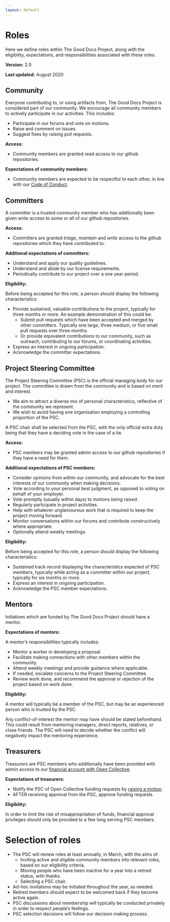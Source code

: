 ```yaml
---
layout: default
---
```


# Roles

Here we define roles within The Good Docs Project, along with the eligibility, expectations, and responsibilities associated with these roles.

**Version:** 2.0

**Last updated:** August 2020

## Community

Everyone contributing to, or using artifacts from, The Good Docs Project is considered part of our community. We encourage all community members to actively participate in our activities. This includes:

*   Participate in our forums and vote on motions.
*   Raise and comment on issues.
*   Suggest fixes by raising pull requests.

**Access:**

*   Community members are granted _read_ access to our github repositories.

**Expectations of community members:**

*   Community members are expected to be respectful to each other, in line with our [Code of Conduct](https://github.com/thegooddocsproject/governance/blob/master/CodeOfConduct.md).

## Committers

A committer is a trusted community member who has additionally been given _write_ access to some or all of our github repositories.

**Access:**

*   Committers are granted _triage_, _maintain_ and _write_ access to the github repositories which they have contributed to.

**Additional expectations of committers:**

*   Understand and apply our quality guidelines.
*   Understand and abide by our license requirements.
*   Periodically contribute to our project over a one year period.

**Eligibility:**

Before being accepted for this role, a person should display the following characteristics:

*   Provide sustained, valuable contributions to the project, typically for three months or more. An example demonstration of this could be:
    *   Submit pull requests which have been accepted and merged by other committers. Typically one large, three medium, or five small pull requests over three months.
    *   Or provide equivalent contributions to our community, such as outreach, contributing to our forums, or coordinating activities. 
*   Express an interest in ongoing participation.
*   Acknowledge the committer expectations.

## Project Steering Committee

The Project Steering Committee (PSC) is the official managing body for our project. The committee is drawn from the community and is based on merit and interest.

*   We aim to attract a diverse mix of personal characteristics, reflective of the community we represent.
*   We wish to avoid having one organisation employing a controlling proportion of the PSC.

A PSC chair shall be selected from the PSC, with the only official extra duty being that they have a deciding vote in the case of a tie.

**Access:**

*   PSC members may be granted admin access to our github repositories if they have a need for them.

**Additional expectations of PSC members:**

*   Consider opinions from within our community, and advocate for the best interests of our community when making decisions.
*   Vote according to your personal best judgment, as opposed to voting on behalf of your employer.
*   Vote promptly (usually within days) to motions being raised.
*   Regularly participate in project activities.
*   Help with whatever unglamourous work that is required to keep the project moving forward.
*   Monitor conversations within our forums and contribute constructively where appropriate.
*   Optionally attend weekly meetings.

**Eligibility:**

Before being accepted for this role, a person should display the following characteristics:

*   Sustained track record displaying the characteristics expected of PSC members, typically while acting as a committer within our project, typically for six months or more.
*   Express an interest in ongoing participation.
*   Acknowledge the PSC member expectations.

## Mentors

Initiatives which are funded by The Good Docs Project should have a mentor.  

**Expectations of mentors:**

A mentor’s responsibilities typically includes:

*   Mentor a worker in developing a proposal.
*   Facilitate making connections with other members within the community.
*   Attend weekly meetings and provide guidance where applicable.
*   If needed, escalate concerns to the Project Steering Committee.
*   Review work done, and recommend the approval or rejection of the project based on work done.

**Eligibility:**

A mentor will typically be a member of the PSC, but may be an experienced person who is trusted by the PSC.

Any conflict-of-interest the mentor may have should be stated beforehand. This could result from mentoring managers, direct reports, relatives, or close friends. The PSC will need to decide whether the conflict will negatively impact the mentoring experience.

## Treasurers

Treasurers are PSC members who additionally have been provided with admin access to our [financial account with Open Collective](https://opencollective.com/thegooddocsproject).

**Expectations of treasurers:**

*   Notify the PSC of Open Collective funding requests by [raising a motion](decisions.html).
*   AFTER receiving approval from the PSC, approve funding requests.

**Eligibility:**

In order to limit the risk of misappropriation of funds, financial approval privileges should only be provided to a few long serving PSC members.

# Selection of roles

*   The PSC will review roles at least annually, in March, with the aims of:
    *   Inviting active and eligible community members into relevant roles, based on our eligibility criteria.
    *   Moving people who have been inactive for a year into a retired status, with thanks.
    *   Selecting a PSC chair.
*   Ad-hoc invitations may be initiated throughout the year, as needed.
*   Retired members should expect to be welcomed back if they become active again.
*   PSC discussions about membership will typically be conducted privately in order to respect people’s feelings.
*   PSC selection decisions will follow our decision making process.
